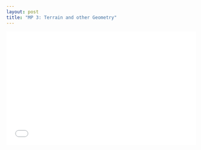 ```yaml
---
layout: post
title: "MP 3: Terrain and other Geometry"
---
```

<div style="position: relative; width: 100%; padding-bottom: 60%;">
  <iframe src="mp3.html" style="position: absolute; top: 0; left: 0; width: 100%; height: 100%;" frameborder="0" scrolling="no"></iframe>
</div>